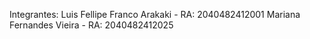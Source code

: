 Integrantes: Luis Fellipe Franco Arakaki - RA: 2040482412001 
Mariana Fernandes Vieira - RA: 2040482412025